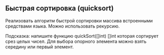 ## Быстрая сортировка (quicksort)

Реализовать алгоритм быстрой сортировки массива встроенными средствами языка. Можно использовать рекурсию.

Подсказка: напишите функцию quickSort([]int) []int которая сортирует срез целых чисел. Для выбора опорного элемента можно взять середину или первый элемент.